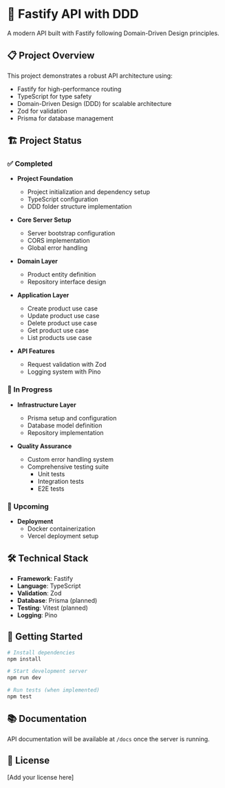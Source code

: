 # 🚀 Fastify API with DDD

A modern API built with Fastify following Domain-Driven Design principles.

## 📋 Project Overview

This project demonstrates a robust API architecture using:
- Fastify for high-performance routing
- TypeScript for type safety
- Domain-Driven Design (DDD) for scalable architecture
- Zod for validation
- Prisma for database management

## 🏗️ Project Status

### ✅ Completed
- **Project Foundation**
  - Project initialization and dependency setup
  - TypeScript configuration
  - DDD folder structure implementation

- **Core Server Setup**
  - Server bootstrap configuration
  - CORS implementation
  - Global error handling

- **Domain Layer**
  - Product entity definition
  - Repository interface design

- **Application Layer**
  - Create product use case
  - Update product use case
  - Delete product use case
  - Get product use case
  - List products use case

- **API Features**
  - Request validation with Zod
  - Logging system with Pino

### 🚧 In Progress
- **Infrastructure Layer**
  - Prisma setup and configuration
  - Database model definition
  - Repository implementation

- **Quality Assurance**
  - Custom error handling system
  - Comprehensive testing suite
    - Unit tests
    - Integration tests
    - E2E tests

### 📅 Upcoming
- **Deployment**
  - Docker containerization
  - Vercel deployment setup

## 🛠️ Technical Stack

- **Framework**: Fastify
- **Language**: TypeScript
- **Validation**: Zod
- **Database**: Prisma (planned)
- **Testing**: Vitest (planned)
- **Logging**: Pino

## 🚀 Getting Started

```bash
# Install dependencies
npm install

# Start development server
npm run dev

# Run tests (when implemented)
npm test
```

## 📚 Documentation

API documentation will be available at `/docs` once the server is running.

## 📝 License

[Add your license here]